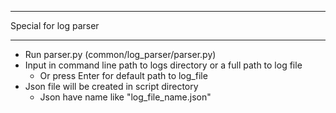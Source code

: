 ***
Special for log parser
***
* Run parser.py (common/log_parser/parser.py)
* Input in command line path to logs directory or a full path to log file
    * Or press Enter for default path to log_file
* Json file will be created in script directory
    * Json have name like "log_file_name.json"
